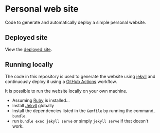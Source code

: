 # Personal web site

Code to generate and automatically deploy a simple personal website.

## Deployed site

View the [deployed site](https://i6.cims.nyu.edu/~ab1258/tmp).

## Running locally

The code in this repository is used to generate the website using [jekyll](https://jekyllrb.com/) and continuously deploy it using a [GitHub Actions](https://github.com/features/actions) workflow.

It is possible to run the website locally on your own machine.

- Assuming [Ruby](https://www.ruby-lang.org/en/documentation/installation/) is installed...
- Install [Jekyll](https://jekyllrb.com/) globally
- Install the dependencies listed in the `Gemfile` by running the command, `bundle`.
- run `bundle exec jekyll serve` or simply `jekyll serve` if that doesn't work.
